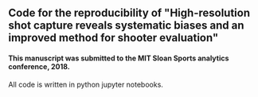## Code for the reproducibility of "High-resolution shot capture reveals systematic biases and an improved method for shooter evaluation"

#### This manuscript was submitted to the MIT Sloan Sports analytics conference, 2018.

All code is written in python jupyter notebooks.